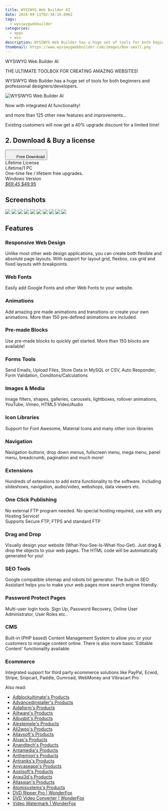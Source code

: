 ```yaml
---
title: WYSIWYG Web Builder AI
date: 2024-09-11T02:38:19.096Z
tags: 
  - wysiwygwebbuilder
categories: 
  - apps
  - win
description: WYSIWYG Web Builder has a huge set of tools for both beginners and professional designers/developers.
thumbnail: https://www.wysiwygwebbuilder.com/images/Box-small.png
---
```


WYSIWYG Web Builder AI

THE ULTIMATE TOOLBOX FOR CREATING AMAZING WEBSITES!

WYSIWYG Web Builder has a huge set of tools for both beginners and professional designers/developers.

![WYSIWYG Web Builder AI](https://www.wysiwygwebbuilder.com/images/Box-small.png)

Now with integrated AI functionality!

and more than 125 other new features and improvements...

Existing customers will now get a 40% upgrade discount for a limited time!

## 2. Download & Buy a license

<div class="mx-auto flex items-center justify-center space-x-4">
  <button 
  onclick="javascript:window.open('https://secure.2checkout.com/order/checkout.php?PRODS=4693605&QTY=1&AFFILIATE=108875&CART=1&CARD=1&DESIGN_TYPE=2', '_blank');
    window.open('https://www.wysiwygwebbuilder.com/webbuilder19x64.zip', '_blank');void(0);"
  class="flex flex-row font-bold rounded-lg text-lg w-48 h-16 bg-[#FF8014] text-[#ffffff] items-center justify-center p-2">
    <svg width="24px" height="24px" viewBox="0 0 24 24" xmlns="http://www.w3.org/2000/svg" color="#ffffff" fill="none" stroke="currentColor" stroke-width="3" stroke-linecap="round" stroke-linejoin="round"><path d="M4 16.9865V7.01353C4 6.71792 4.21531 6.46636 4.50737 6.42072L19.3074 4.10822C19.6713 4.05137 20 4.33273 20 4.70103V19.299C20 19.6673 19.6713 19.9486 19.3074 19.8918L4.50737 17.5793C4.21531 17.5336 4 17.2821 4 16.9865Z" stroke="#f8f7f7" stroke-width="1.5"></path><path d="M4 12H20" stroke="#f8f7f7" stroke-width="1.5"></path><path d="M10.5 5.5V18.5" stroke="#f8f7f7" stroke-width="1.5"></path></svg>
    <span class="font-medium mx-auto">Free Download</span>  
  </button>
</div>

<div class="mx-auto flex items-center justify-center">
  <div class="m-8 grid grid-cols-1 gap-6 xl:grid-cols-1">
    <div class="flex w-full flex-col rounded-2xl bg-[#ffffff] text-[#374151] shadow-xl xl:w-96">
      <div class="flex h-full flex-col p-8">
        <div class="pb-6 text-3xl font-bold">Lifetime License</div>
        <div class="pb-12 text-lg">
          Lifetime/1 PC
          <div class="text-xs">One-time fee / lifetiem free upgrades.</div>
          <div class="text-xs">Windows Version</div>
        </div>
        <div class="flex flex-col gap-3 text-base"></div>
        <div class="flex flex-grow"></div>
        <div class="flex pt-10">
          <a href="https://secure.2checkout.com/order/checkout.php?PRODS=4693605&QTY=1&AFFILIATE=108875&CART=1&CARD=1&DESIGN_TYPE=2" class="w-full transform cursor-pointer rounded-lg bg-[#7e22ce] p-3 text-center text-xl font-bold !text-[#ffffff] !no-underline transition-transform hover:bg-purple-800 active:scale-95"> 
           <em class="text-base line-through !text-[#c5c5c5]">$69.45</em>
            $49.95
          </a>
        </div>
      </div>
    </div>  
  </div>
</div>

## Screenshots

![](https://www.wysiwygwebbuilder.com/images/thumb_screenshot001.png)
![](https://www.wysiwygwebbuilder.com/images/thumb_screenshot002.png)
![](https://www.wysiwygwebbuilder.com/images/thumb_screenshot003.png)
![](https://www.wysiwygwebbuilder.com/images/thumb_screenshot004.png)
![](https://www.wysiwygwebbuilder.com/images/thumb_screenshot005.png)
![](https://www.wysiwygwebbuilder.com/images/thumb_screenshot006.png)
![](https://www.wysiwygwebbuilder.com/images/thumb_screenshot007.png)
![](https://www.wysiwygwebbuilder.com/images/thumb_screenshot008.png)
![](https://www.wysiwygwebbuilder.com/images/thumb_screenshot009.png)
![](https://www.wysiwygwebbuilder.com/images/thumb_screenshot0010.png)



## Features

### Responsive Web Design

Unlike most other web design applications, you can create both flexible and absolute page layouts. With support for layout grid, flexbox, css grid and fixed layouts with breakpoints.

### Web Fonts

Easily add Google Fonts and other Web Fonts to your website.

### Animations

Add amazing pre made animations and transitions or create your own animations. More than 150 pre-defined animations are included.

### Pre-made Blocks

Use pre-made blocks to quickly get started. More than 150 blocks are available!

### Forms Tools

Send Emails, Upload Files, Store Data in MySQL or CSV, Auto Responder, Form Validation, Conditons/Calculations

### Images & Media

Image filters, shapes, galleries, carousels, lightboxes, rollover animations, YouTube, Vimeo, HTML5 Video/Audio

### Icon Libraries

Support for Font Awesome, Material Icons and many other icon libraries

### Navigation

Navigation buttons, drop down menus, fullscreen menu, mega menu, panel menu, breadcrumb, pagination and much more!

### Extensions

Hundreds of extensions to add extra functionality to the software. Including slideshows, navigation, audio/video, webshops, data viewers etc.

### One Click Publishing

No external FTP program needed. No special hosting required, use with any Hosting Service!  
Supports Secure FTP, FTPS and standard FTP

### Drag and Drop

Visually design your website (What-You-See-Is-What-You-Get). Just drag & drop the objects to your web pages. The HTML code will be automatically generated for you!

### SEO Tools

Google compatible sitemap and robots.txt generator. The built-in SEO Assistant helps you to make your web pages more search engine friendly.  

### Password Protect Pages

Multi-user login tools. Sign Up, Password Recovery, Online User Administrator, User Roles etc..

### CMS

Built-in (PHP based) Content Management System to allow you or your customers to manage content online. There is also more basic 'Editable Content' functionality available.


### Ecommerce

Integrated support for third party ecommerce solutions like PayPal, Ecwid, Stripe, Snipcart, Paddle, Gumroad, WebMoney and Vibracart Pro






<span class="atpl-alsoreadstyle">Also read:</span>
<div><ul>
<li><a href="https://tools.techidaily.com/adblockultimate/products/"><u>Adblockultimate's Products</u></a></li>
<li><a href="https://tools.techidaily.com/advancedinstaller/products/"><u>Advancedinstaller's Products</u></a></li>
<li><a href="https://tools.techidaily.com/aidaform/products/"><u>Aidaform's Products</u></a></li>
<li><a href="https://tools.techidaily.com/ailtware/products/"><u>Ailtware's Products</u></a></li>
<li><a href="https://tools.techidaily.com/albusbit/products/"><u>Albusbit's Products</u></a></li>
<li><a href="https://tools.techidaily.com/alestemple/products/"><u>Alestemple's Products</u></a></li>
<li><a href="https://tools.techidaily.com/ali2woo/products/"><u>Ali2woo's Products</u></a></li>
<li><a href="https://tools.techidaily.com/allavsoft/products/"><u>Allavsoft's Products</u></a></li>
<li><a href="https://tools.techidaily.com/alvas/products/"><u>Alvas's Products</u></a></li>
<li><a href="https://tools.techidaily.com/anandtech/products/"><u>Anandtech's Products</u></a></li>
<li><a href="https://tools.techidaily.com/antamedia/products/"><u>Antamedia's Products</u></a></li>
<li><a href="https://tools.techidaily.com/anthemion/products/"><u>Anthemion's Products</u></a></li>
<li><a href="https://tools.techidaily.com/antranks/products/"><u>Antranks's Products</u></a></li>
<li><a href="https://tools.techidaily.com/anycaseapp/products/"><u>Anycaseapp's Products</u></a></li>
<li><a href="https://tools.techidaily.com/aostsoft/products/"><u>Aostsoft's Products</u></a></li>
<li><a href="https://tools.techidaily.com/arqui3d/products/"><u>Arqui3d's Products</u></a></li>
<li><a href="https://tools.techidaily.com/atlassian/products/"><u>Atlassian's Products</u></a></li>
<li><a href="https://tools.techidaily.com/atomisystems/products/"><u>Atomisystems's Products</u></a></li>
<li><a href="https://tools.techidaily.com/videoconverterfactory/dvd-ripper/"><u>DVD Ripper Pro | WonderFox</u></a></li>
<li><a href="https://tools.techidaily.com/videoconverterfactory/dvd-video-converter/"><u>DVD Video Converter | WonderFox</u></a></li>
<li><a href="https://tools.techidaily.com/videoconverterfactory/video-watermark/"><u>Video Watermark | WonderFox</u></a></li>
</ul></div>







<ins class="adsbygoogle"
      style="display:block"
      data-ad-client="ca-pub-7571918770474297"
      data-ad-slot="8358498916"
      data-ad-format="auto"
      data-full-width-responsive="true"></ins>
    